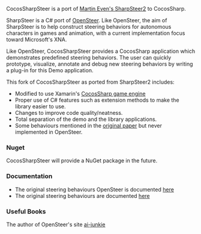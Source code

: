 CocosSharpSteer is a port of [Martin Even's SharpSteer2](https://github.com/martindevans/SharpSteer2) to CocosSharp.  

SharpSteer is a C# port of [OpenSteer](http://opensteer.sourceforge.net/). Like OpenSteer, the aim of SharpSteer is to help construct steering behaviors for autonomous characters in games and animation, with a current implementation focus toward Microsoft's XNA.

Like OpenSteer, CocosSharpSteer provides a CocosSharp application which demonstrates predefined steering behaviors. The user can quickly prototype, visualize, annotate and debug new steering behaviors by writing a plug-in for this Demo application.

This fork of CocosSharpSteer as ported from SharpSteer2 includes:

 - Modified to use Xamarin's [CocosSharp game engine](https://github.com/mono/CocosSharp)
 - Proper use of C# features such as extension methods to make the library easier to use.
 - Changes  to improve code quality/neatness.
 - Total separation of the demo and the library applications.
 - Some behaviours mentioned in the [original paper](http://www.red3d.com/cwr/papers/1999/gdc99steer.html) but never implemented in OpenSteer.

### Nuget

CocosSharpSteer will provide a NuGet package in the future.

### Documentation

* The original steering behaviours OpenSteer is documented [here](http://opensteer.sourceforge.net/)
* The original steering behaviours are documented [here](http://www.red3d.com/cwr/papers/1999/gdc99steer.html)

### Useful Books
The author of OpenSteer's site [ai-junkie](http://www.ai-junkie.com/books/toc_pgaibe.html)
